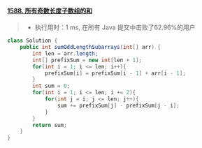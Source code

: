 #### [1588. 所有奇数长度子数组的和](https://leetcode-cn.com/problems/sum-of-all-odd-length-subarrays/)

> - 执行用时：1 ms, 在所有 Java 提交中击败了62.96%的用户

```java
class Solution {
    public int sumOddLengthSubarrays(int[] arr) {
        int len = arr.length;
        int[] prefixSum = new int[len + 1];
        for(int i = 1; i <= len; i++){
            prefixSum[i] = prefixSum[i - 1] + arr[i - 1];
        }
        int sum = 0;
        for(int i = 1; i <= len; i += 2){
            for(int j = i; j <= len; j++){
                sum += prefixSum[j] - prefixSum[j - i];
            }
        }
        return sum;
    }
}
```


